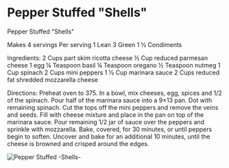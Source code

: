 # Pepper Stuffed "Shells"

Pepper Stuffed "Shells"

Makes 4 servings
Per serving
1 Lean
3 Green
1 ½ Condiments

Ingredients: 
2 Cups part skim ricotta cheese
½ Cup reduced parmesan cheese
1 egg
¼ Teaspoon basil
¼ Teaspoon oregano
½ Teaspoon nutmeg
1 Cup spinach
2 Cups mini peppers
1 ½ Cup marinara sauce
2 Cups reduced fat shredded mozzarella cheese

Directions: 
Preheat oven to 375. In a bowl, mix cheeses, egg, spices and 1/2 of the spinach. Pour half of the marinara sauce into a 9×13 pan. Dot with remaining spinach. Cut the tops off the mini peppers and remove the veins and seeds. Fill with cheese mixture and place in the pan on top of the marinara sauce. Pour remaining 1/2 jar of sauce over the peppers and sprinkle with mozzarella. Bake, covered, for 30 minutes, or until peppers begin to soften. Uncover and bake for an additional 10 minutes, until the cheese is browned and crisped around the edges.

![Pepper Stuffed -Shells-](images/Pepper%20Stuffed%20-Shells-.png)

